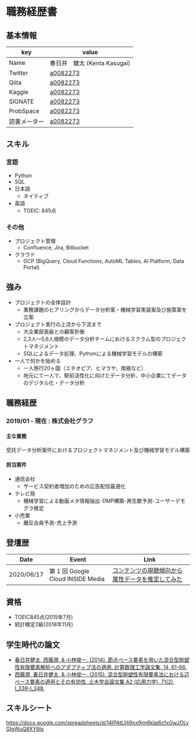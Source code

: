 # 職務経歴書

## 基本情報
|key|value|
|---|-----|
|Name|春日井　健太 (Kenta Kasugai)|
|Twitter|[a0082273](https://twitter.com/a0082273)|
|Qiita|[a0082273](https://qiita.com/a0082273)|
|Kaggle|[a0082273](https://www.kaggle.com/a0082273)|
|SIGNATE|[a0082273](https://signate.jp/users/21158/history)|
|ProbSpace|[a0082273](https://prob.space/users/a0082273/0)|
|読書メーター|[a0082273](https://bookmeter.com/users/367929/bookcases/11261932?sort=book_count&order=desc)|

## スキル
### 言語
- Python
- SQL
- 日本語
  - ネイティブ
- 英語
  - TOEIC: 845点

### その他
- プロジェクト管理
  - Confluence, Jira, Bitbucket
- クラウド
  - GCP (BigQuery, Cloud Functions, AutoML Tables, AI Platform, Data Portal)

## 強み
- プロジェクトの全体設計
  - 業務課題のヒアリングからデータ分析案・機械学習実装案及び施策案を立案
- プロジェクト実行の上流から下流まで
  - 大企業部長級との顧客折衝
  - 2,3人〜5,6人規模のデータ分析チームにおけるスクラム型のプロジェクトマネジメント
  - SQLによるデータ処理、Pythonによる機械学習モデルの構築
- 一人で何かを始める
  - 一人旅行20ヶ国（エチオピア、ヒマラヤ、南極など）
  - 地元にて一人で、駅前活性化に向けたデータ分析、中小企業にてデータのデジタル化・データ分析

## 職務経歴
### 2019/01 - 現在 : 株式会社グラフ
#### 主な業務
受託データ分析案件におけるプロジェクトマネジメント及び機械学習モデル構築
#### 担当案件
- 通信会社
  - サービス契約者増加のための広告配信最適化
- テレビ局
  - 機械学習による動画メタ情報抽出･DMP構築･再生数予測･ユーザーデモグラ推定
- 小売業
  - 離反会員予測･売上予測

## 登壇歴
|Date|Event|Link|
|----|-----|-----|
|2020/06/17|第 1 回 Google Cloud INSIDE Media|[コンテンツの視聴傾向から属性データを推定してみた](https://cloudonair.withgoogle.com/events/google-cloud-inside-media-1?utm_source=google&utm_medium=social&utm_campaign=FY20-Q2-JAPAN-demandgen-operational-er-INSIDEMedia1_OS&utm_content=gcblog)|

## 資格
- TOEIC845点(2015年7月)
- 統計検定2級(2018年11月)

## 学生時代の論文
- [春日井健太, 西藤潤, & 小林俊一. (2014). 節点ベース要素を用いた混合型剛塑性有限要素解析へのアダプティブ法の適用. 計算数理工学論文集, 14, 61-66.](https://ci.nii.ac.jp/naid/40020290760/)
- [西藤潤, 春日井健太, & 小林俊一. (2015). 混合型剛塑性有限要素法における辺ベース要素の適用とその有効性. 土木学会論文集 A2 (応用力学), 71(2), I_339-I_348.](https://www.jstage.jst.go.jp/article/jscejam/71/2/71_I_339/_article/-char/ja/)

## スキルシート
https://docs.google.com/spreadsheets/d/14IPAtLljIi9xx9jm6klaj6cfxGwJOLyGlgWuQ8XY6ts
